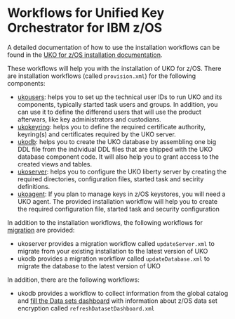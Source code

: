 # Workflows for Unified Key Orchestrator for IBM z/OS

A detailed documentation of how to use the installation workflows can be found in the [UKO for z/OS installation documentation](https://www.ibm.com/docs/en/ukofz/3.1?topic=installation). 

These workflows will help you with the installation of UKO for z/OS. There are installation workflows (called `provision.xml`) for the following components:
* [ukousers](https://www.ibm.com/docs/en/ukofz/3.1?topic=installation-required-user-ids): helps you to set up the technical user IDs to run UKO and its components, typically started task users and groups. In addition, you can use it to define the differend users that will use the product afterwars, like key administrators and custodians.
* [ukokeyring](https://www.ibm.com/docs/en/ukofz/3.1?topic=installation-certificates-keyrings): helps you to define the required certificate authority, keyring(s) and certificates required by the UKO server. 
* [ukodb](https://www.ibm.com/docs/en/ukofz/3.1?topic=installation-database-setup): helps you to create the UKO database by assembling one big DDL file from the individual DDL files that are shipped with the UKO database component code. It will also help you to grant access to the created views and tables. 
* [ukoserver](https://www.ibm.com/docs/en/ukofz/3.1?topic=installation-liberty-server): helps you to configure the UKO liberty server by creating the required directories, configuration files, started task and secirity definitions. 
* [ukoagent](https://www.ibm.com/docs/en/ukofz/3.1?topic=installation-agent): If you plan to manage keys in z/OS keystores, you will need a UKO agent. The provided installation workflow will help you to create the required configuration file, started task and security configuration 

In addition to the installation workflows, the following workflows for [migration](https://www.ibm.com/docs/en/ukofz/3.1?topic=installation-migration) are provided:
* ukoserver provides a migration workflow called `updateServer.xml` to migrate from your existing installation to the latest version of UKO
* ukodb provides a migration workflow called `updateDatabase.xml` to migrate the database to the latest version of UKO

In addition, there are the following workflows: 
* ukodb provides a workflow to collect information from the global catalog and [fill the Data sets dashboard](https://www.ibm.com/docs/en/ukofz/3.1?topic=how-populating-data-sets-panel) with information about z/OS data set encryption called `refreshDatasetDashboard.xml`